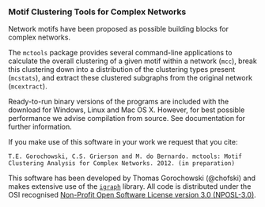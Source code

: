 ### Motif Clustering Tools for Complex Networks

Network motifs have been proposed as possible building blocks for complex networks. 

The `mctools` package provides several command-line applications to calculate the overall clustering of a given motif within a network (`mcc`), break this clustering down into a distribution of the clustering types present (`mcstats`), and extract these clustered subgraphs from the original network (`mcextract`).

Ready-to-run binary versions of the programs are included with the download for Windows, Linux and Mac OS X. However, for best possible performance we advise compilation from source. See documentation for further information.

If you make use of this software in your work we request that you cite:
```
T.E. Gorochowski, C.S. Grierson and M. do Bernardo. mctools: Motif Clustering Analysis for Complex Networks. 2012. (in preparation)
```
This software has been developed by Thomas Gorochowski (@chofski) and makes extensive use of the [`igraph`](http://igraph.sf.net) library. All code is distributed under the OSI recognised [Non-Profit Open Software License version 3.0 (NPOSL-3.0)](http://www.opensource.org/licenses/NOSL3.0).